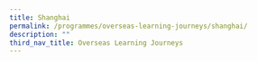 ```yaml
---
title: Shanghai
permalink: /programmes/overseas-learning-journeys/shanghai/
description: ""
third_nav_title: Overseas Learning Journeys
---
```

